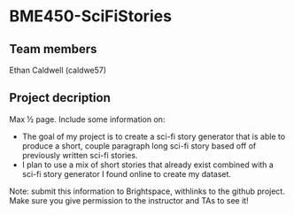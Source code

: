# BME450-SciFiStories
## Team members
Ethan Caldwell (caldwe57)
## Project decription
Max ½ page. Include some information on:
- The goal of my project is to create a sci-fi story generator that is able to produce a short, couple paragraph long sci-fi story based off of previously written sci-fi stories.
- I plan to use a mix of short stories that already exist combined with a sci-fi story generator I found online to create my dataset.

Note: submit this information to Brightspace, withlinks to the github project. Make sure you give permission to the instructor and TAs to see it!
